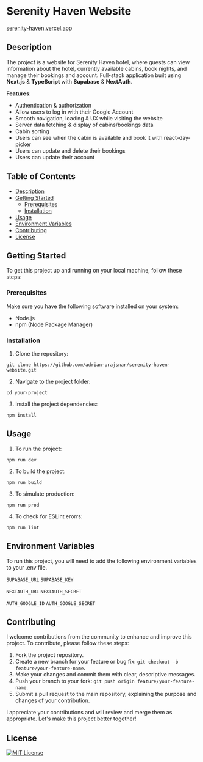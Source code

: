 # Serenity Haven Website

[serenity-haven.vercel.app](https://serenity-haven.vercel.app/)

## Description

The project is a website for Serenity Haven hotel, where guests can view information about the hotel, currently available cabins, book nights, and manage their bookings and account. Full-stack application built using **Next.js** & **TypeScript** with **Supabase** & **NextAuth**.

**Features:**

- Authentication & authorization
- Allow users to log in with their Google Account
- Smooth navigation, loading & UX while visiting the website
- Server data fetching & display of cabins/bookings data
- Cabin sorting
- Users can see when the cabin is available and book it with react-day-picker
- Users can update and delete their bookings
- Users can update their account

## Table of Contents

- [Description](#description)
- [Getting Started](#getting-started)
  - [Prerequisites](#prerequisites)
  - [Installation](#installation)
- [Usage](#usage)
- [Environment Variables](#environment-variables)
- [Contributing](#contributing)
- [License](#license)

## Getting Started

To get this project up and running on your local machine, follow these steps:

### Prerequisites

Make sure you have the following software installed on your system:

- Node.js
- npm (Node Package Manager)

### Installation

1. Clone the repository:

```
git clone https://github.com/adrian-prajsnar/serenity-haven-website.git
```

2. Navigate to the project folder:

```
cd your-project
```

3. Install the project dependencies:

```
npm install
```

## Usage

1. To run the project:

```
npm run dev
```

2. To build the project:

```
npm run build
```

3. To simulate production:

```
npm run prod
```

4. To check for ESLint erorrs:

```
npm run lint
```

## Environment Variables

To run this project, you will need to add the following environment variables to your .env file.

`SUPABASE_URL`
`SUPABASE_KEY`

`NEXTAUTH_URL`
`NEXTAUTH_SECRET`

`AUTH_GOOGLE_ID`
`AUTH_GOOGLE_SECRET`

## Contributing

I welcome contributions from the community to enhance and improve this project. To contribute, please follow these steps:

1. Fork the project repository.
2. Create a new branch for your feature or bug fix: `git checkout -b feature/your-feature-name`.
3. Make your changes and commit them with clear, descriptive messages.
4. Push your branch to your fork: `git push origin feature/your-feature-name`.
5. Submit a pull request to the main repository, explaining the purpose and changes of your contribution.

I appreciate your contributions and will review and merge them as appropriate. Let's make this project better together!

## License

[![MIT License](https://img.shields.io/badge/License-MIT-green.svg)](https://choosealicense.com/licenses/mit/)
